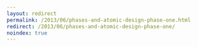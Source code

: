 ```yaml
---
layout: redirect
permalink: /2013/06/phases-and-atomic-design-phase-one.html
redirect: /2013/06/phases-and-atomic-design-phase-one/
noindex: true
---
```

